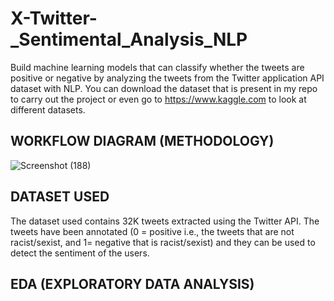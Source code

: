 # X-Twitter-_Sentimental_Analysis_NLP

Build machine learning models that can classify whether the tweets are positive or negative by analyzing the tweets from the Twitter application API dataset with NLP. You can download the dataset that is present in my repo to carry out the project or even go to https://www.kaggle.com to look at different datasets.

## WORKFLOW DIAGRAM (METHODOLOGY)

![Screenshot (188)](https://github.com/CoderNitu/X-Twitter-_Sentimental_Analysis_NLP/assets/87817227/cd196427-f0f8-416b-ac6c-bb406c845347)

## DATASET USED

The dataset used contains 32K tweets extracted using the Twitter API. The tweets have been annotated (0 = positive i.e., the tweets that are not racist/sexist, and 1= negative that is racist/sexist) and they can be used to detect the sentiment of the users.

## EDA (EXPLORATORY DATA ANALYSIS)


